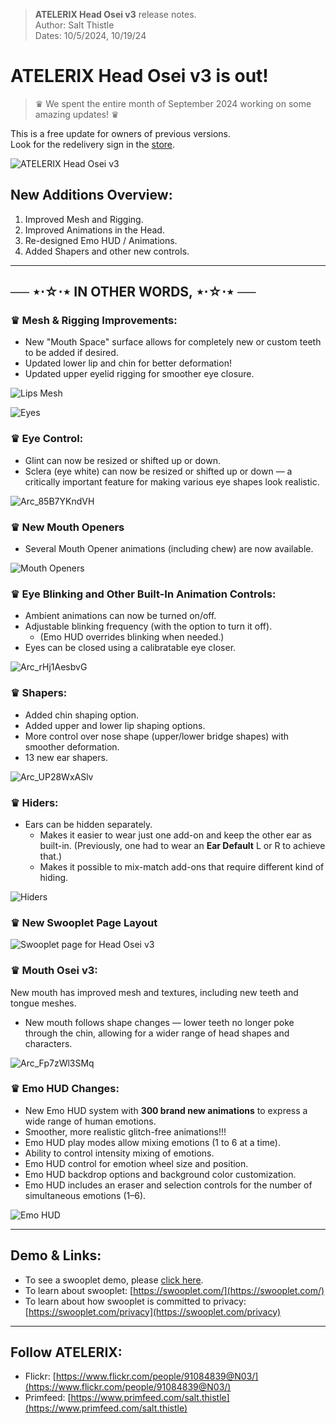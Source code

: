 > **ATELERIX Head Osei v3** release notes.\
> Author: Salt Thistle\
> Dates: 10/5/2024, 10/19/24

# **ATELERIX Head Osei v3** is out!

> ♛ We spent the entire month of September 2024 working on some amazing updates! ♛

This is a free update for owners of previous versions.\
Look for the redelivery sign in the [store](https://maps.secondlife.com/secondlife/Ethos/187/116/501).

![ATELERIX Head Osei v3](https://github.com/user-attachments/assets/ee55bb08-92cf-4200-879c-ef3f19b0adbd)

## New Additions Overview:

1. Improved Mesh and Rigging.
2. Improved Animations in the Head.
3. Re-designed Emo HUD / Animations.
4. Added Shapers and other new controls.

---

## ── ⋆⋅☆⋅⋆ IN OTHER WORDS, ⋆⋅☆⋅⋆ ──

### ♛ Mesh & Rigging Improvements:

- New "Mouth Space" surface allows for completely new or custom teeth to be added if desired.
- Updated lower lip and chin for better deformation!
- Updated upper eyelid rigging for smoother eye closure.

![Lips Mesh](https://github.com/user-attachments/assets/9987c6af-a277-48b7-bdad-03f00ad97e4e)

![Eyes](https://github.com/user-attachments/assets/bc3819f2-7a8d-43d6-b136-876c2be5a486)

### ♛ Eye Control:

- Glint can now be resized or shifted up or down.
- Sclera (eye white) can now be resized or shifted up or down — a critically important feature for making various eye shapes look realistic.

![Arc_85B7YKndVH](https://github.com/user-attachments/assets/78bd7c41-69d5-4486-be22-3b3e5e481617)

### ♛ New Mouth Openers

- Several Mouth Opener animations (including chew) are now available.

![Mouth Openers](https://github.com/user-attachments/assets/9924f4b0-af2a-4412-9ffa-29eb55b67ff9)

### ♛ Eye Blinking and Other Built-In Animation Controls:

- Ambient animations can now be turned on/off.
- Adjustable blinking frequency (with the option to turn it off).
  - (Emo HUD overrides blinking when needed.)
- Eyes can be closed using a calibratable eye closer.

![Arc_rHj1AesbvG](https://github.com/user-attachments/assets/fb94aad2-1956-4de3-8c4a-e49b4d44b9ff)

### ♛ Shapers:

- Added chin shaping option.
- Added upper and lower lip shaping options.
- More control over nose shape (upper/lower bridge shapes) with smoother deformation.
- 13 new ear shapers.

![Arc_UP28WxASlv](https://github.com/user-attachments/assets/d6b53cd5-f667-499a-88bf-68d5002fa397)

### ♛ Hiders:

- Ears can be hidden separately.
  - Makes it easier to wear just one add-on and keep the other ear as built-in. (Previously, one had to wear an **Ear Default** L or R to achieve that.)
  - Makes it possible to mix-match add-ons that require different kind of hiding.

![Hiders](https://github.com/user-attachments/assets/7b2d70c0-b124-488e-bacf-e5d18b4a5c74)

### ♛ New Swooplet Page Layout

![Swooplet page for Head Osei v3](https://github.com/user-attachments/assets/dd6ed0d7-f13b-4016-ba1d-7fb266cc1059)

### ♛ Mouth Osei v3:

New mouth has improved mesh and textures, including new teeth and tongue meshes.

- New mouth follows shape changes — lower teeth no longer poke through the chin, allowing for a wider range of head shapes and characters.

![Arc_Fp7zWl3SMq](https://github.com/user-attachments/assets/d2346a76-6931-498a-8453-176d443b6302)

### ♛ Emo HUD Changes:

- New Emo HUD system with **300 brand new animations** to express a wide range of human emotions.
- Smoother, more realistic glitch-free animations!!!
- Emo HUD play modes allow mixing emotions (1 to 6 at a time).
- Ability to control intensity mixing of emotions.
- Emo HUD control for emotion wheel size and position.
- Emo HUD backdrop options and background color customization.
- Emo HUD includes an eraser and selection controls for the number of simultaneous emotions (1–6).

![Emo HUD](https://github.com/user-attachments/assets/daff60b3-dd63-4f1f-b8a1-77aa3410a554)

---

## Demo & Links:

- To see a swooplet demo, please [click here](https://swooplet.com/a/demo).
- To learn about swooplet: [https://swooplet.com/](https://swooplet.com/)
- To learn about how swooplet is committed to privacy: [https://swooplet.com/privacy](https://swooplet.com/privacy)

---

## Follow ATELERIX:

- Flickr: [https://www.flickr.com/people/91084839@N03/](https://www.flickr.com/people/91084839@N03/)
- Primfeed: [https://www.primfeed.com/salt.thistle](https://www.primfeed.com/salt.thistle)

